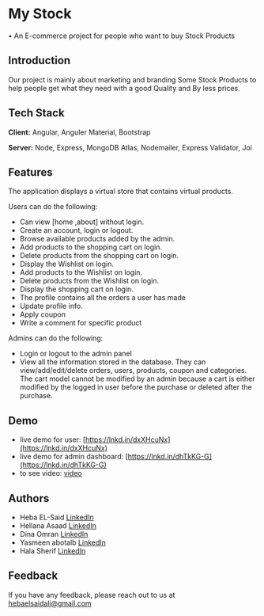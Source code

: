 
# My Stock


•	An E-commerce project for people who want to buy Stock Products


## Introduction
Our project is mainly about marketing and branding Some Stock Products to help people get what they need with a good Quality and By less prices.

## Tech Stack

**Client:** Angular, Anguler Material,  Bootstrap 

**Server:** Node, Express, MongoDB Atlas, Nodemailer, Express Validator,  Joi




## Features

The application displays a virtual store that contains virtual products.

 Users can do the following:
- Can view [home ,about] without login.
- Create an account, login or logout.
- Browse available products added by the admin.
- Add products to the shopping cart  on login.
- Delete products from the shopping cart  on login.
- Display the Wishlist  on login.
- Add products to the Wishlist  on login.
- Delete products from the Wishlist on login.
- Display the shopping cart  on login.
- The profile contains all the orders a user has made
- Update profile info.
- Apply coupon
- Write a comment for specific product

Admins can do the following:

- Login or logout to the admin panel
- View all the information stored in the database. They can view/add/edit/delete orders, users, products, coupon and categories. The cart model cannot be modified by an admin because a cart is either modified by the logged in user before the purchase or deleted after the purchase.


## Demo

- live demo for user:   [https://lnkd.in/dxXHcuNx](https://lnkd.in/dxXHcuNx)
- live demo for admin dashboard: [https://lnkd.in/dhTkKG-G](https://lnkd.in/dhTkKG-G)
- to see video: [video](https://www.linkedin.com/posts/heba-el-said-594600246_angular-nodejs-iti-activity-7037485655827836928-n46b?utm_source=share&utm_medium=member_desktop)

## Authors

- Heba EL-Said [LinkedIn](https://www.linkedin.com/in/heba-el-said-594600246/)
- Hellana Asaad  [LinkedIn](https://www.linkedin.com/in/hellana-asaad-78199a217/)
- Dina Omran  [LinkedIn](https://www.linkedin.com/in/dinaomran/)
- Yasmeen abotalb [LinkedIn](https://www.linkedin.com/in/yasmeen-abotalb-6112181b2/)
- Hala Sherif [LinkedIn](https://www.linkedin.com/in/hala-sherif-64827a1ba/)

## Feedback

If you have any feedback, please reach out to us at hebaelsaidali@gmail.com




